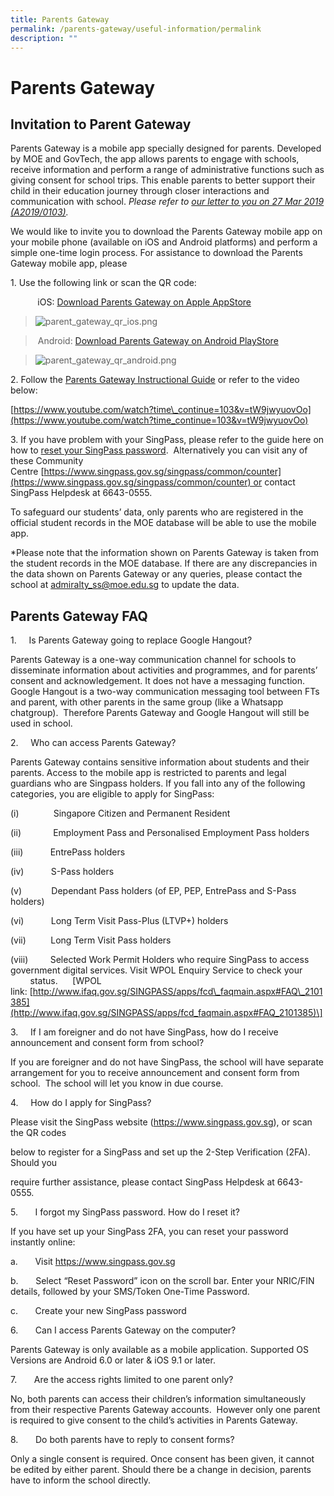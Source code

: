 ```yaml
---
title: Parents Gateway
permalink: /parents-gateway/useful-information/permalink
description: ""
---
```

Parents Gateway
===============

Invitation to Parent Gateway
----------------------------

Parents Gateway is a mobile app specially designed for parents. Developed by MOE and GovTech, the app allows parents to engage with schools, receive information and perform a range of administrative functions such as giving consent for school trips. This enable parents to better support their child in their education journey through closer interactions and communication with school. _Please refer to [our letter to you on 27 Mar 2019 (A2019/0103)](https://admiraltysec.moe.edu.sg/qql/slot/u752/Useful%20Information/Parents%20Gateway/Invitation%20to%20Parents%20Gateway.pdf)._

  

We would like to invite you to download the Parents Gateway mobile app on your mobile phone (available on iOS and Android platforms) and perform a simple one-time login process. For assistance to download the Parents Gateway mobile app, please

  

1\. Use the following link or scan the QR code:

           iOS: [Download Parents Gateway on Apple AppStore](https://itunes.apple.com/sg/app/parents-gateway/id1267198708?mt=8)                

> ![parent_gateway_qr_ios.png](https://admiraltysec.moe.edu.sg/qql/slot/u752/Useful%20Information/Parents%20Gateway/parent_gateway_qr_ios.png)

  

  

  

>  Android: [Download Parents Gateway on Android PlayStore](https://play.google.com/store/apps/details?id=com.moe.pgp&hl=en_SG)                

> ![parent_gateway_qr_android.png](https://admiraltysec.moe.edu.sg/qql/slot/u752/Useful%20Information/Parents%20Gateway/parent_gateway_qr_android.png)

  

  

  

  
2\. Follow the [Parents Gateway Instructional Guide](https://admiraltysec.moe.edu.sg/qql/slot/u752/Useful%20Information/Parents%20Gateway/Parents%20Gateway%20Instructional%20Guide.pdf) or refer to the video below:

[https://www.youtube.com/watch?time\_continue=103&v=tW9jwyuovOo](https://www.youtube.com/watch?time_continue=103&v=tW9jwyuovOo)  

  

3\. If you have problem with your SingPass, please refer to the guide here on how to [reset your SingPass password](https://admiraltysec.moe.edu.sg/qql/slot/u752/Useful%20Information/Parents%20Gateway/Reset_Password_for%20Singpass.pdf).  Alternatively you can visit any of these Community Centre [https://www.singpass.gov.sg/singpass/common/counter](https://www.singpass.gov.sg/singpass/common/counter) or contact SingPass Helpdesk at 6643-0555.  

  

To safeguard our students’ data, only parents who are registered in the official student records in the MOE database will be able to use the mobile app. 

\*Please note that the information shown on Parents Gateway is taken from the student records in the MOE database. If there are any discrepancies in the data shown on Parents Gateway or any queries, please contact the school at [admiralty\_ss@moe.edu.sg](mailto:admiralty_ss@moe.edu.sg) to update the data.

Parents Gateway FAQ
-------------------

1.     Is Parents Gateway going to replace Google Hangout?

Parents Gateway is a one-way communication channel for schools to disseminate information about activities and programmes, and for parents’ consent and acknowledgement. It does not have a messaging function.  Google Hangout is a two-way communication messaging tool between FTs and parent, with other parents in the same group (like a Whatsapp chatgroup).  Therefore Parents Gateway and Google Hangout will still be used in school.

  

2.     Who can access Parents Gateway?

Parents Gateway contains sensitive information about students and their parents. Access to the mobile app is restricted to parents and legal guardians who are Singpass holders. If you fall into any of the following categories, you are eligible to apply for SingPass:

(i)              Singapore Citizen and Permanent Resident

(ii)             Employment Pass and Personalised Employment Pass holders

(iii)           EntrePass holders

(iv)           S-Pass holders

(v)            Dependant Pass holders (of EP, PEP, EntrePass and S-Pass holders)

(vi)           Long Term Visit Pass-Plus (LTVP+) holders

(vii)          Long Term Visit Pass holders

(viii)         Selected Work Permit Holders who require SingPass to access government digital services. Visit WPOL Enquiry Service to check your                  status.      \[WPOL link: [http://www.ifaq.gov.sg/SINGPASS/apps/fcd\_faqmain.aspx#FAQ\_2101385](http://www.ifaq.gov.sg/SINGPASS/apps/fcd_faqmain.aspx#FAQ_2101385)\]

  

3.     If I am foreigner and do not have SingPass, how do I receive announcement and consent form from school?

If you are foreigner and do not have SingPass, the school will have separate arrangement for you to receive announcement and consent form from school.  The school will let you know in due course.

  

4.     How do I apply for SingPass?

Please visit the SingPass website (https://www.singpass.gov.sg), or scan the QR codes

below to register for a SingPass and set up the 2-Step Verification (2FA). Should you

require further assistance, please contact SingPass Helpdesk at 6643-0555.

  

5.       I forgot my SingPass password. How do I reset it?

If you have set up your SingPass 2FA, you can reset your password instantly online:

a.       Visit https://www.singpass.gov.sg

b.       Select “Reset Password” icon on the scroll bar. Enter your NRIC/FIN details, followed by your SMS/Token One-Time Password.

c.       Create your new SingPass password

  

6.       Can I access Parents Gateway on the computer?

Parents Gateway is only available as a mobile application. Supported OS Versions are Android 6.0 or later & iOS 9.1 or later.

  

7.       Are the access rights limited to one parent only?

No, both parents can access their children’s information simultaneously from their respective Parents Gateway accounts.  However only one parent is required to give consent to the child’s activities in Parents Gateway.

  

8.       Do both parents have to reply to consent forms?

Only a single consent is required. Once consent has been given, it cannot be edited by either parent. Should there be a change in decision, parents have to inform the school directly.